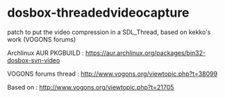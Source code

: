 dosbox-threadedvideocapture
===========================

patch to put the video compression in a SDL_Thread, based on kekko's work (VOGONS forums)

Archlinux AUR PKGBUILD :
https://aur.archlinux.org/packages/bin32-dosbox-svn-video

VOGONS forums thread : http://www.vogons.org/viewtopic.php?t=38099

Based on : http://www.vogons.org/viewtopic.php?t=21705
